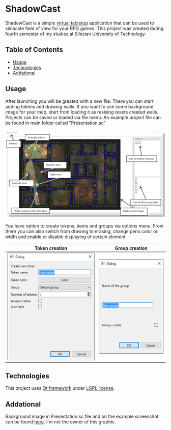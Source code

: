 # ShadowCast

ShadowCast is a simple  [virtual tabletop](https://www.dnd-compendium.com/dm-resources/virtual-tabletops) application that can be used to simiulate field of view for your RPG games. This project was created during fourth semester of my studies at Silesian University of Technology.

## Table of Contents
* [Usage](#usage)
* [Technologies](#technologies)
* [Addational](#addational)


## Usage
After launching you will be greated with a new file. There you can start adding tokens and drawing walls. If you want to use some background image for your map, start from loading it as resising resets created walls. Projects can be saved or loaded via file menu. An example project file can be found in main folder called "Presentation.sc"

![Image not loaded properly](./ReadMeImages/ProjectUsage.PNG)

You have option to create tokens, items and groups via options menu. From there you can also switch from drawing to erasing, change pens color or width and enable or disable displaying of certain element.

| Token creation      | Group creation|
| ------------- |-------------|
| ![Image not loaded properly](./ReadMeImages/TokenCreation.PNG)  | ![Image not loaded properly](./ReadMeImages/GroupCreation.PNG ) |

## Technologies
This project uses [Qt framework](https://www.qt.io/) under [LGPL license](https://www.gnu.org/licenses/lgpl-3.0.en.html).

## Addational
Background image in Presentation.sc file and on the example screenshot can be found [here](https://2minutetabletop.com/dungeon-jail-prison-battle-map/). I'm not the owner of this graphic.
